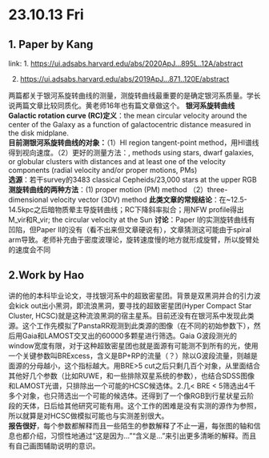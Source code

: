 # 23.10.13 Fri
## 1. Paper by Kang
link: 1. https://ui.adsabs.harvard.edu/abs/2020ApJ...895L..12A/abstract

2. https://ui.adsabs.harvard.edu/abs/2019ApJ...871..120E/abstract
   
两篇都关于银河系旋转曲线的测量，测旋转曲线最重要的是确定银河系质量。学长说两篇文章比较同质化。黄老师16年也有篇文章做这个。
**银河系旋转曲线Galactic rotation curve (RC)定义**：the mean
circular velocity around the center of the Galaxy as a function of
galactocentric distance measured in the disk midplane.   
**目前测银河系旋转曲线的对象：**（1）HI region tangent-point method，用HI谱线得到视向速度。（2）更好的测量方法：, methods using stars, dwarf galaxies, or globular clusters with distances and at least one of the velocity components (radial velocity and/or proper motions, PMs)  
**选源**：若干survey的3483 classical Cepheids/23,000 stars at the upper RGB
**测旋转曲线的两种方法**：(1) proper motion (PM) method （2）three-dimensional velocity vector (3DV) method
**此类文章的常规结论**：在~12.5-14.5kpc之后暗物质晕主导旋转曲线；RC下降斜率拟合；用NFW profile得出M_vir和R_vir; the circular velocity at the Sun
**讨论**：Paper I的实测旋转曲线有凹陷，但Paper II的没有（看不出来但文章硬说有），文章猜测这可能由于spiral arm导致。老师补充由于密度波理论，旋转速度慢的地方就形成旋臂，所以旋臂处的速度会不同

## 2.Work by Hao
讲的他的本科毕业论文，寻找银河系中的超致密星团。背景是双黑洞并合的引力波会kick out出小黑洞，即流浪黑洞，要寻找的超致密星团(Hyper Compact Star Cluster, HCSC)就是这种流浪黑洞的宿主星系。目前还没有在银河系中发现此类源。这个工作先模拟了PanstaRR观测到此类源的图像（在不同的初始参数下），然后用Gaia和LAMOST交叉出的60000多颗星进行筛选。Gaia G波段测光的window宽度有限，对于这种超致密星团也就是面源有可能测不到所有的光，使用一个关键参数叫BRExcess，含义是BP+RP的流量（？）除以G波段流量，则越是面源的分母越小，这个指标越大。用BRE>5 cut之后只剩几百个对象，从里面结合其他好几个参数（比如RUWE，和一些排除双星系统的参数），也结合SDSS图像和LAMOST光谱，只排除出一个可能的HCSC候选体。2.几< BRE < 5筛选出4千多个对象，也只筛选出一个可能的候选体。还得到了一个像RGB到行星状星云阶段的天体，日后给其他研究可能有用。这个工作的困难是没有实测的源作为参照，所以就算是对HCSC做模拟可能也与实测差别很大。  
**报告很好**，每个参数都解释而且一些陌生的参数解释了不止一遍，每张图的轴和信息也都介绍，习惯性地通过“这是因为...”“含义是...”来引出更多清晰的解释。而且有自己画图辅助说明的意识。
